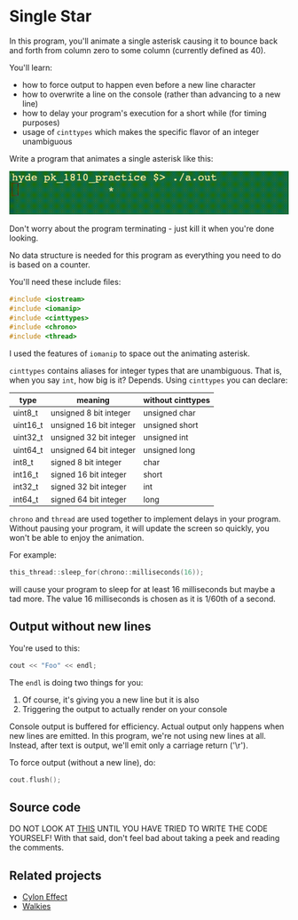 # Single Star

In this program, you'll animate a single asterisk causing it to bounce back and forth from column zero to some column (currently defined as 40).

You'll learn:

* how to force output to happen even before a new line character
* how to overwrite a line on the console (rather than advancing to a new line)
* how to delay your program's execution for a short while (for timing purposes)
* usage of `cinttypes` which makes the specific flavor of an integer unambiguous

Write a program that animates a single asterisk like this:

![star](./single_star.gif)

Don't worry about the program terminating - just kill it when you're done looking.

No data structure is needed for this program as everything you need to do is based on a counter.

You'll need these include files:

```c++
#include <iostream>
#include <iomanip>
#include <cinttypes>
#include <chrono>
#include <thread>
```

I used the features of `iomanip` to space out the animating asterisk.

`cinttypes` contains aliases for integer types that are unambiguous. That is, when you say `int`, how big is it? Depends. Using `cinttypes` you can declare:

| type | meaning | without cinttypes |
| ---- | ------- | ----------------- |
| uint8_t | unsigned 8 bit integer | unsigned char |
| uint16_t | unsigned 16 bit integer | unsigned short |
| uint32_t | unsigned 32 bit integer | unsigned int |
| uint64_t | unsigned 64 bit integer | unsigned long |
| int8_t | signed 8 bit integer | char |
| int16_t | signed 16 bit integer | short |
| int32_t | signed 32 bit integer | int |
| int64_t | signed 64 bit integer | long |

`chrono` and `thread` are used together to implement delays in your program. Without pausing your program, it will update the screen so quickly, you won't be able to enjoy the animation.

For example:

```c++
this_thread::sleep_for(chrono::milliseconds(16));
```

will cause your program to sleep for at least 16 milliseconds but maybe a tad more. The value 16 milliseconds is chosen as it is 1/60th of a second.

## Output without new lines

You're used to this:

```c++
cout << "Foo" << endl;
```

The `endl` is doing two things for you:

1. Of course, it's giving you a new line but it is also
2. Triggering the output to actually render on your console

Console output is buffered for efficiency. Actual output only happens when new lines are emitted. In this program, we're not using new lines at all. Instead, after text is output, we'll emit only a carriage return ('\r').

To force output (without a new line), do:

```c++
cout.flush();
```

## Source code

DO NOT LOOK AT [THIS](./single_star.cpp) UNTIL YOU HAVE TRIED TO WRITE THE CODE YOURSELF! With that said, don't feel bad about taking a peek and reading the comments.

## Related projects

* [Cylon Effect](./cylon.md)
* [Walkies](./walkies.md)